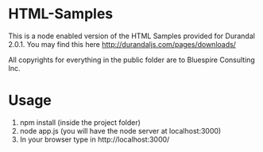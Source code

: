 HTML-Samples
============

This is a node enabled version of the HTML Samples provided for Durandal 2.0.1. You may find this here
http://durandaljs.com/pages/downloads/

All copyrights for everything in the public folder are to Bluespire Consulting Inc.

Usage
=====

1. npm install (inside the project folder)
2. node app.js (you will have the node server at localhost:3000)
3. In your browser type in http://localhost:3000/


